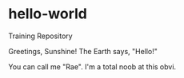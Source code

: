 # hello-world
Training Repository

Greetings, Sunshine! The Earth says, "Hello!"

You can call me "Rae". I'm a total noob at this obvi.
